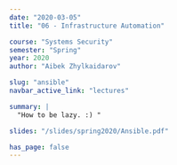 ```yaml
---
date: "2020-03-05"
title: "06 - Infrastructure Automation"

course: "Systems Security"
semester: "Spring"
year: 2020
author: "Aibek Zhylkaidarov"

slug: "ansible"
navbar_active_link: "lectures"

summary: |
  "How to be lazy. :) "

slides: "/slides/spring2020/Ansible.pdf"

has_page: false
---
```

